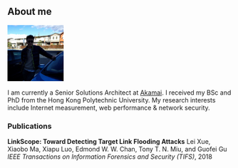 ## About me

<img src="images/edmond.jpg" alt="Edmond W. W. Chan" style="max-width:25%;">

I am currently a Senior Solutions Architect at [Akamai](http://www.akamai.com/). I received my BSc and PhD from the Hong Kong Polytechnic University. My research interests include Internet measurement, web performance & network security.

### Publications

**LinkScope: Toward Detecting Target Link Flooding Attacks**
Lei Xue, Xiaobo Ma, Xiapu Luo, Edmond W. W. Chan, Tony T. N. Miu, and Guofei Gu
_IEEE Transactions on Information Forensics and Security (TIFS)_, 2018 
